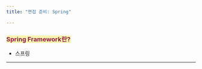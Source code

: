 ```yaml
---
title: "면접 준비: Spring"

---
```


### <mark style='background-color: #fff5b1'><font color='#951d47'>Spring Framework란?</font></mark>

- 스프링

---